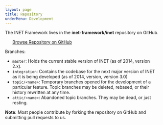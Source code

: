 ```yaml
---
layout: page
title: Repository
underMenu: Development
---
```


The INET Framework lives in the **inet-framework/inet** repository on GitHub.

<ul>
<a class="btn btn-primary" href="http://www.github.com/inet-framework/inet">Browse Repository on GitHub</a>
</ul>

Branches:

*   `master`: Holds the current stable version of INET (as of 2014, version 2.x).
*   `integration`: Contains the codebase for the next major version of INET as it is being developed (as of 2014, version, version 3.0)
*   `topic/<name>`: Temporary branches opened for the development of a particular feature. Topic branches may be deleted, rebased, or their history rewritten at any time.
*   `attic/<name>`: Abandoned topic branches. They may be dead, or just resting.

**Note:** Most people contribute by forking the repository on GitHub and submitting pull requests to us.


